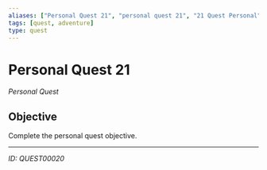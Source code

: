 ```yaml
---
aliases: ["Personal Quest 21", "personal quest 21", "21 Quest Personal"]
tags: [quest, adventure]
type: quest
---
```


# Personal Quest 21

*Personal Quest*

## Objective
Complete the personal quest objective.

---
*ID: QUEST00020*